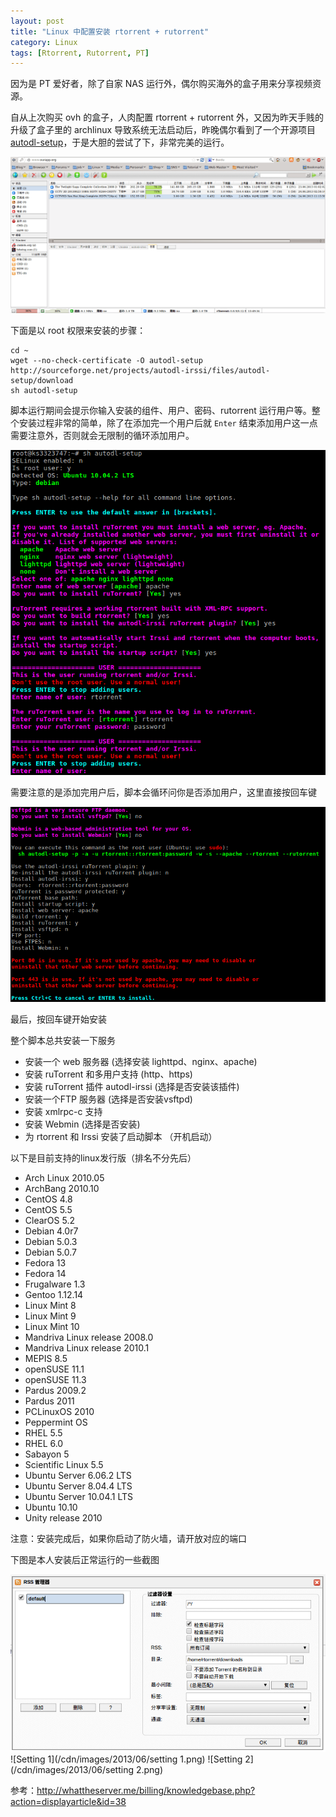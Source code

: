 ```yaml
---
layout: post
title: "Linux 中配置安装 rtorrent + rutorrent"
category: Linux
tags: [Rtorrent, Rutorrent, PT]
---
```


因为是 PT 爱好者，除了自家 NAS 运行外，偶尔购买海外的盒子用来分享视频资源。

自从上次购买 ovh 的盒子，人肉配置 rtorrent + rutorrent 外，又因为昨天手贱的升级了盒子里的 archlinux 导致系统无法启动后，昨晚偶尔看到了一个开源项目 [autodl-setup](http://sourceforge.net/projects/autodl-irssi/)，于是大胆的尝试了下，非常完美的运行。

<!-- more -->

![rutorrent](/cdn/images/2013/06/rutorrent.png "rutorrent")

下面是以 root 权限来安装的步骤：

    cd ~
    wget --no-check-certificate -O autodl-setup http://sourceforge.net/projects/autodl-irssi/files/autodl-setup/download
    sh autodl-setup

脚本运行期间会提示你输入安装的组件、用户、密码、rutorrent 运行用户等。整个安装过程非常的简单，除了在添加完一个用户后就 `Enter` 结束添加用户这一点需要注意外，否则就会无限制的循环添加用户。

![Install 1](/cdn/images/2013/06/install1.png "Install 1")

需要注意的是添加完用户后，脚本会循环问你是否添加用户，这里直接按回车键

![Install 2](/cdn/images/2013/06/install2.png "Install 2")

最后，按回车键开始安装

整个脚本总共安装一下服务

- 安装一个 web 服务器 (选择安装 lighttpd、nginx、apache)
- 安装 ruTorrent 和多用户支持 (http、https)
- 安装 ruTorrent 插件 autodl-irssi (选择是否安装该插件)
- 安装一个FTP 服务器 (选择是否安装vsftpd)
- 安装 xmlrpc-c 支持
- 安装 Webmin (选择是否安装)
- 为 rtorrent 和 Irssi 安装了启动脚本 （开机启动）

以下是目前支持的linux发行版（排名不分先后）

- Arch Linux 2010.05
- ArchBang 2010.10
- CentOS 4.8
- CentOS 5.5
- ClearOS 5.2
- Debian 4.0r7
- Debian 5.0.3
- Debian 5.0.7
- Fedora 13
- Fedora 14
- Frugalware 1.3
- Gentoo 1.12.14
- Linux Mint 8
- Linux Mint 9
- Linux Mint 10
- Mandriva Linux release 2008.0
- Mandriva Linux release 2010.1
- MEPIS 8.5
- openSUSE 11.1
- openSUSE 11.3
- Pardus 2009.2
- Pardus 2011
- PCLinuxOS 2010
- Peppermint OS
- RHEL 5.5
- RHEL 6.0
- Sabayon 5
- Scientific Linux 5.5
- Ubuntu Server 6.06.2 LTS
- Ubuntu Server 8.04.4 LTS
- Ubuntu Server 10.04.1 LTS
- Ubuntu 10.10
- Unity release 2010

注意：安装完成后，如果你启动了防火墙，请开放对应的端口

下图是本人安装后正常运行的一些截图

![RSS 订阅](/cdn/images/2013/06/rss.png)
![Setting 1](/cdn/images/2013/06/setting 1.png)
![Setting 2](/cdn/images/2013/06/setting 2.png)

参考：http://whattheserver.me/billing/knowledgebase.php?action=displayarticle&id=38
